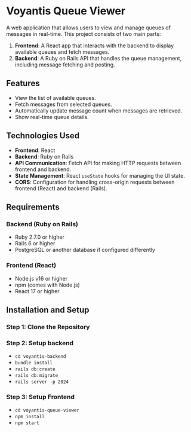 # Voyantis Queue Viewer

A web application that allows users to view and manage queues of messages in real-time. This project consists of two main parts:

1. **Frontend**: A React app that interacts with the backend to display available queues and fetch messages.
2. **Backend**: A Ruby on Rails API that handles the queue management, including message fetching and posting.

## Features

- View the list of available queues.
- Fetch messages from selected queues.
- Automatically update message count when messages are retrieved.
- Show real-time queue details.

## Technologies Used

- **Frontend**: React
- **Backend**: Ruby on Rails
- **API Communication**: Fetch API for making HTTP requests between frontend and backend.
- **State Management**: React `useState` hooks for managing the UI state.
- **CORS**: Configuration for handling cross-origin requests between frontend (React) and backend (Rails).

## Requirements

### Backend (Ruby on Rails)

- Ruby 2.7.0 or higher
- Rails 6 or higher
- PostgreSQL or another database if configured differently

### Frontend (React)

- Node.js v16 or higher
- npm (comes with Node.js)
- React 17 or higher

## Installation and Setup

### Step 1: Clone the Repository
### Step 2: Setup backend
 - `cd voyantis-backend`
 - `bundle install`
 - `rails db:create`
 - `rails db:migrate`
 - `rails server -p 2024`
### Step 3: Setup Frontend
 - `cd voyantis-queue-viewer`
 - `npm install`
 - `npm start`

